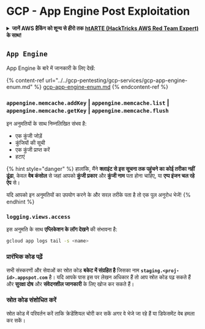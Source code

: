 # GCP - App Engine Post Exploitation

<details>

<summary><strong>जानें AWS हैकिंग को शून्य से हीरो तक</strong> <a href="https://training.hacktricks.xyz/courses/arte"><strong>htARTE (HackTricks AWS Red Team Expert)</strong></a><strong> के साथ!</strong></summary>

HackTricks का समर्थन करने के अन्य तरीके:

* यदि आप अपनी **कंपनी का विज्ञापन HackTricks में देखना चाहते हैं** या **HackTricks को PDF में डाउनलोड करना चाहते हैं** तो [**सब्सक्रिप्शन प्लान्स देखें**](https://github.com/sponsors/carlospolop)!
* [**आधिकारिक PEASS & HackTricks स्वैग**](https://peass.creator-spring.com) प्राप्त करें
* हमारे विशेष [**NFTs**](https://opensea.io/collection/the-peass-family) कलेक्शन, [**The PEASS Family**](https://opensea.io/collection/the-peass-family) खोजें
* **जुड़ें** 💬 [**डिस्कॉर्ड समूह**](https://discord.gg/hRep4RUj7f) या [**टेलीग्राम समूह**](https://t.me/peass) में या हमें **ट्विटर** 🐦 [**@hacktricks_live**](https://twitter.com/hacktricks_live)** पर फॉलो** करें।
* **हैकिंग ट्रिक्स साझा करें और PRs सबमिट करके** [**HackTricks**](https://github.com/carlospolop/hacktricks) और [**HackTricks Cloud**](https://github.com/carlospolop/hacktricks-cloud) github repos में।

</details>

## `App Engine`

App Engine के बारे में जानकारी के लिए देखें:

{% content-ref url="../../gcp-pentesting/gcp-services/gcp-app-engine-enum.md" %}
[gcp-app-engine-enum.md](../../gcp-pentesting/gcp-services/gcp-app-engine-enum.md)
{% endcontent-ref %}

### `appengine.memcache.addKey` | `appengine.memcache.list` | `appengine.memcache.getKey` | `appengine.memcache.flush`&#x20;

इन अनुमतियों के साथ निम्नलिखित संभव है:&#x20;

* एक कुंजी जोड़ें
* कुंजियों की सूची
* एक कुंजी प्राप्त करें
* हटाएं

{% hint style="danger" %}
हालांकि, मैंने **क्लाइंट से इस सूचना तक पहुंचने का कोई तरीका नहीं ढूंढा**, केवल **वेब कंसोल** से जहां आपको **कुंजी प्रकार** और **कुंजी नाम** पता होना चाहिए, या **एप्प इंजन चल रहे ऐप** से।

यदि आपको इन अनुमतियों का उपयोग करने के और सरल तरीके पता है तो एक पुल अनुरोध भेजें!
{% endhint %}

### `logging.views.access`

इस अनुमति के साथ **एप्लिकेशन के लॉग देखने** की संभावना है:
```bash
gcloud app logs tail -s <name>
```
### प्रारंभिक कोड पढ़ें

सभी संस्करणों और सेवाओं का स्रोत कोड **बकेट में संग्रहित है** जिसका नाम **`staging.<proj-id>.appspot.com`** है। यदि आपके पास इस पर लेखन अधिकार हैं तो आप स्रोत कोड पढ़ सकते हैं और **सुरक्षा दोष** और **संवेदनशील जानकारी** के लिए खोज कर सकते हैं।

### स्रोत कोड संशोधित करें

स्रोत कोड में परिवर्तन करें ताकि क्रेडेंशियल चोरी कर सकें अगर वे भेजे जा रहे हैं या डिफेसमेंट वेब हमला कर सकें।
